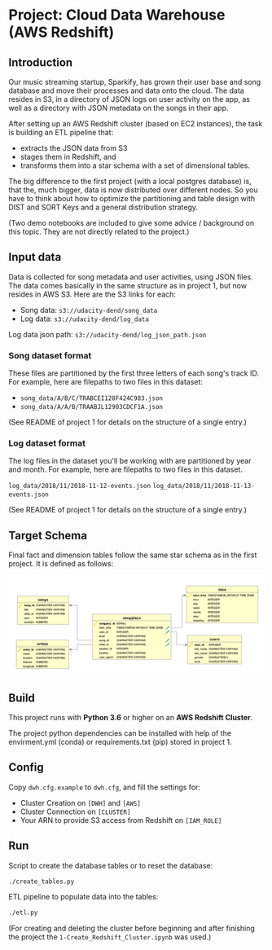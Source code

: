 # Project: Cloud Data Warehouse (AWS Redshift)

## Introduction

Our music streaming startup, Sparkify, has grown their user base and song database and move their processes and data onto the cloud. The data resides in S3, in a directory of JSON logs on user activity on the app, as well as a directory with JSON metadata on the songs in their app.

After setting up an AWS Redshift cluster (based on EC2 instances), the task is building an ETL pipeline that:

- extracts the JSON data from S3
- stages them in Redshift, and
- transforms them into a star schema with a set of dimensional tables.

The big difference to the first project (with a local postgres database) is, that the, much bigger, data is now distributed over different nodes. So you have to think about how to optimize the partitioning and table design with DIST and SORT Keys and a general distribution strategy.

(Two demo notebooks are included to give some advice / background on this topic. They are not directly related to the project.)

## Input data

Data is collected for song metadata and user activities, using JSON files. The data comes basically in the same structure as in project 1, but now resides in AWS S3. Here are the S3 links for each:

- Song data: `s3://udacity-dend/song_data`
- Log data: `s3://udacity-dend/log_data`

Log data json path: `s3://udacity-dend/log_json_path.json`

### Song dataset format

These files are partitioned by the first three letters of each song's track ID. For example, here are filepaths to two files in this dataset:

- `song_data/A/B/C/TRABCEI128F424C983.json`
- `song_data/A/A/B/TRAABJL12903CDCF1A.json`

(See README of project 1 for details on the structure of a single entry.)

### Log dataset format

The log files in the dataset you'll be working with are partitioned by year and month. For example, here are filepaths to two files in this dataset.

`log_data/2018/11/2018-11-12-events.json`
`log_data/2018/11/2018-11-13-events.json`

(See README of project 1 for details on the structure of a single entry.)

## Target Schema

Final fact and dimension tables follow the same star schema as in the first project. It is defined as follows:

![ERD](../Song_ERD.png)

## Build

This project runs with **Python 3.6** or higher on an **AWS Redshift Cluster**.

The project python dependencies can be installed with help of the envirment.yml (conda) or requirements.txt (pip) stored in project 1.

## Config

Copy `dwh.cfg.example` to `dwh.cfg`, and fill the settings for:

- Cluster Creation on `[DWH]` and `[AWS]`
- Cluster Connection on `[CLUSTER]`
- Your ARN to provide S3 access from Redshift on `[IAM_ROLE]`

## Run

Script to create the database tables or to reset the database:

``` sh
./create_tables.py
```

ETL pipeline to populate data into the tables:

``` sh
./etl.py
```

(For creating and deleting the cluster before beginning and after finishing the project the `1-Create_Redshift_Cluster.ipynb` was used.)
